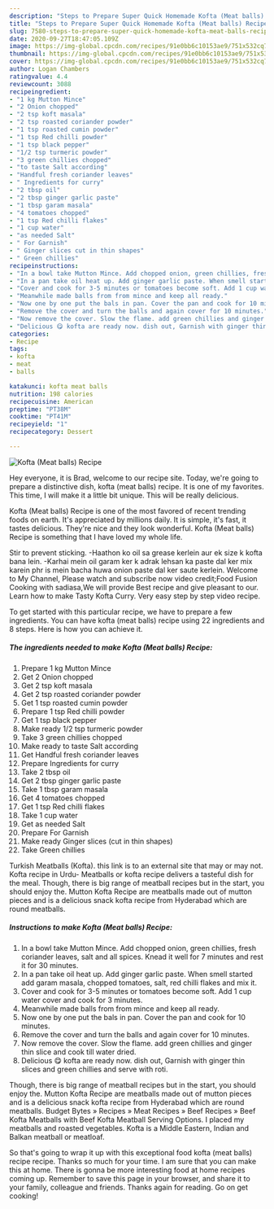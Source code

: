 ```yaml
---
description: "Steps to Prepare Super Quick Homemade Kofta (Meat balls) Recipe"
title: "Steps to Prepare Super Quick Homemade Kofta (Meat balls) Recipe"
slug: 7580-steps-to-prepare-super-quick-homemade-kofta-meat-balls-recipe
date: 2020-09-27T18:47:05.109Z
image: https://img-global.cpcdn.com/recipes/91e0bb6c10153ae9/751x532cq70/kofta-meat-balls-recipe-recipe-main-photo.jpg
thumbnail: https://img-global.cpcdn.com/recipes/91e0bb6c10153ae9/751x532cq70/kofta-meat-balls-recipe-recipe-main-photo.jpg
cover: https://img-global.cpcdn.com/recipes/91e0bb6c10153ae9/751x532cq70/kofta-meat-balls-recipe-recipe-main-photo.jpg
author: Logan Chambers
ratingvalue: 4.4
reviewcount: 3088
recipeingredient:
- "1 kg Mutton Mince"
- "2 Onion chopped"
- "2 tsp koft masala"
- "2 tsp roasted coriander powder"
- "1 tsp roasted cumin powder"
- "1 tsp Red chilli powder"
- "1 tsp black pepper"
- "1/2 tsp turmeric powder"
- "3 green chillies chopped"
- "to taste Salt according"
- "Handful fresh coriander leaves"
- " Ingredients for curry"
- "2 tbsp oil"
- "2 tbsp ginger garlic paste"
- "1 tbsp garam masala"
- "4 tomatoes chopped"
- "1 tsp Red chilli flakes"
- "1 cup water"
- "as needed Salt"
- " For Garnish"
- " Ginger slices cut in thin shapes"
- " Green chillies"
recipeinstructions:
- "In a bowl take Mutton Mince. Add chopped onion, green chillies, fresh coriander leaves, salt and all spices. Knead it well for 7 minutes and rest it for 30 minutes."
- "In a pan take oil heat up. Add ginger garlic paste. When smell started add garam masala, chopped tomatoes, salt, red chilli flakes and mix it."
- "Cover and cook for 3-5 minutes or tomatoes become soft. Add 1 cup water cover and cook for 3 minutes."
- "Meanwhile made balls from from mince and keep all ready."
- "Now one by one put the bals in pan. Cover the pan and cook for 10 minutes."
- "Remove the cover and turn the balls and again cover for 10 minutes."
- "Now remove the cover. Slow the flame. add green chillies and ginger thin slice and cook till water dried."
- "Delicious 😋 kofta are ready now. dish out, Garnish with ginger thin slices and green chillies and serve with roti."
categories:
- Recipe
tags:
- kofta
- meat
- balls

katakunci: kofta meat balls 
nutrition: 198 calories
recipecuisine: American
preptime: "PT38M"
cooktime: "PT41M"
recipeyield: "1"
recipecategory: Dessert

---
```



![Kofta (Meat balls) Recipe](https://img-global.cpcdn.com/recipes/91e0bb6c10153ae9/751x532cq70/kofta-meat-balls-recipe-recipe-main-photo.jpg)

Hey everyone, it is Brad, welcome to our recipe site. Today, we're going to prepare a distinctive dish, kofta (meat balls) recipe. It is one of my favorites. This time, I will make it a little bit unique. This will be really delicious.

Kofta (Meat balls) Recipe is one of the most favored of recent trending foods on earth. It's appreciated by millions daily. It is simple, it's fast, it tastes delicious. They're nice and they look wonderful. Kofta (Meat balls) Recipe is something that I have loved my whole life.

Stir to prevent sticking. -Haathon ko oil sa grease kerlein aur ek size k kofta bana lein. -Karhai mein oil garam ker k adrak lehsan ka paste dal ker mix karein phr is mein bacha huwa onion paste dal ker saute kerlein. Welcome to My Channel, Please watch and subscribe now video credit;Food Fusion Cooking with sadiasa,We will provide Best recipe and give pleasant to our. Learn how to make Tasty Kofta Curry. Very easy step by step video recipe.


To get started with this particular recipe, we have to prepare a few ingredients. You can have kofta (meat balls) recipe using 22 ingredients and 8 steps. Here is how you can achieve it.

<!--inarticleads1-->

##### The ingredients needed to make Kofta (Meat balls) Recipe:

1. Prepare 1 kg Mutton Mince
1. Get 2 Onion chopped
1. Get 2 tsp koft masala
1. Get 2 tsp roasted coriander powder
1. Get 1 tsp roasted cumin powder
1. Prepare 1 tsp Red chilli powder
1. Get 1 tsp black pepper
1. Make ready 1/2 tsp turmeric powder
1. Take 3 green chillies chopped
1. Make ready to taste Salt according
1. Get Handful fresh coriander leaves
1. Prepare  Ingredients for curry
1. Take 2 tbsp oil
1. Get 2 tbsp ginger garlic paste
1. Take 1 tbsp garam masala
1. Get 4 tomatoes chopped
1. Get 1 tsp Red chilli flakes
1. Take 1 cup water
1. Get as needed Salt
1. Prepare  For Garnish
1. Make ready  Ginger slices (cut in thin shapes)
1. Take  Green chillies


Turkish Meatballs (Kofta). this link is to an external site that may or may not. Kofta recipe in Urdu- Meatballs or kofta recipe delivers a tasteful dish for the meal. Though, there is big range of meatball recipes but in the start, you should enjoy the. Mutton Kofta Recipe are meatballs made out of mutton pieces and is a delicious snack kofta recipe from Hyderabad which are round meatballs. 

<!--inarticleads2-->

##### Instructions to make Kofta (Meat balls) Recipe:

1. In a bowl take Mutton Mince. Add chopped onion, green chillies, fresh coriander leaves, salt and all spices. Knead it well for 7 minutes and rest it for 30 minutes.
1. In a pan take oil heat up. Add ginger garlic paste. When smell started add garam masala, chopped tomatoes, salt, red chilli flakes and mix it.
1. Cover and cook for 3-5 minutes or tomatoes become soft. Add 1 cup water cover and cook for 3 minutes.
1. Meanwhile made balls from from mince and keep all ready.
1. Now one by one put the bals in pan. Cover the pan and cook for 10 minutes.
1. Remove the cover and turn the balls and again cover for 10 minutes.
1. Now remove the cover. Slow the flame. add green chillies and ginger thin slice and cook till water dried.
1. Delicious 😋 kofta are ready now. dish out, Garnish with ginger thin slices and green chillies and serve with roti.


Though, there is big range of meatball recipes but in the start, you should enjoy the. Mutton Kofta Recipe are meatballs made out of mutton pieces and is a delicious snack kofta recipe from Hyderabad which are round meatballs. Budget Bytes » Recipes » Meat Recipes » Beef Recipes » Beef Kofta Meatballs with Beef Kofta Meatball Serving Options. I placed my meatballs and roasted vegetables. Kofta is a Middle Eastern, Indian and Balkan meatball or meatloaf. 

So that's going to wrap it up with this exceptional food kofta (meat balls) recipe recipe. Thanks so much for your time. I am sure that you can make this at home. There is gonna be more interesting food at home recipes coming up. Remember to save this page in your browser, and share it to your family, colleague and friends. Thanks again for reading. Go on get cooking!

